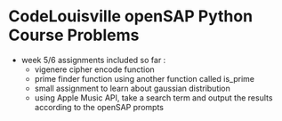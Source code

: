 # CodeLouisville openSAP Python Course Problems

+ week 5/6 assignments included so far :
    - vigenere cipher encode function
    - prime finder function using another function called is_prime
    - small assignment to learn about gaussian distribution
    - using Apple Music API, take a search term and output the results according to the openSAP prompts
